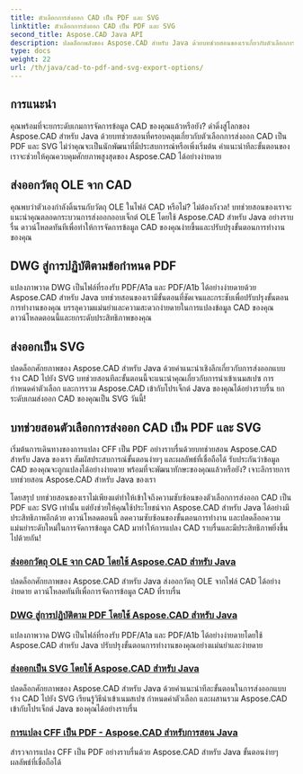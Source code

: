 ```yaml
---
title: ตัวเลือกการส่งออก CAD เป็น PDF และ SVG
linktitle: ตัวเลือกการส่งออก CAD เป็น PDF และ SVG
second_title: Aspose.CAD Java API
description: ปลดล็อกพลังของ Aspose.CAD สำหรับ Java ด้วยบทช่วยสอนของเราเกี่ยวกับตัวเลือกการส่งออก CAD เป็น PDF และ SVG จัดการข้อมูล CAD ได้อย่างง่ายดายด้วยความแม่นยำและง่ายดาย
type: docs
weight: 22
url: /th/java/cad-to-pdf-and-svg-export-options/
---
```



## การแนะนำ

คุณพร้อมที่จะยกระดับเกมการจัดการข้อมูล CAD ของคุณแล้วหรือยัง? ดำดิ่งสู่โลกของ Aspose.CAD สำหรับ Java ด้วยบทช่วยสอนที่ครอบคลุมเกี่ยวกับตัวเลือกการส่งออก CAD เป็น PDF และ SVG ไม่ว่าคุณจะเป็นนักพัฒนาที่มีประสบการณ์หรือเพิ่งเริ่มต้น คำแนะนำทีละขั้นตอนของเราจะช่วยให้คุณควบคุมศักยภาพสูงสุดของ Aspose.CAD ได้อย่างง่ายดาย

## ส่งออกวัตถุ OLE จาก CAD

คุณพบว่าตัวเองกำลังดิ้นรนกับวัตถุ OLE ในไฟล์ CAD หรือไม่? ไม่ต้องกังวล! บทช่วยสอนของเราจะแนะนำคุณตลอดกระบวนการส่งออกออบเจ็กต์ OLE โดยใช้ Aspose.CAD สำหรับ Java อย่างราบรื่น ดาวน์โหลดทันทีเพื่อทำให้การจัดการข้อมูล CAD ของคุณง่ายขึ้นและปรับปรุงขั้นตอนการทำงานของคุณ

## DWG สู่การปฏิบัติตามข้อกำหนด PDF

แปลงภาพวาด DWG เป็นไฟล์ที่รองรับ PDF/A1a และ PDF/A1b ได้อย่างง่ายดายด้วย Aspose.CAD สำหรับ Java บทช่วยสอนของเรามีขั้นตอนที่ชัดเจนและกระชับเพื่อปรับปรุงขั้นตอนการทำงานของคุณ บรรลุความแม่นยำและความสะดวกง่ายดายในการแปลงข้อมูล CAD ของคุณ ดาวน์โหลดตอนนี้และยกระดับประสิทธิภาพของคุณ

## ส่งออกเป็น SVG

ปลดล็อกศักยภาพของ Aspose.CAD สำหรับ Java ด้วยคำแนะนำเชิงลึกเกี่ยวกับการส่งออกแบบร่าง CAD ไปยัง SVG บทช่วยสอนทีละขั้นตอนนี้จะแนะนำคุณเกี่ยวกับการนำเข้าเนมสเปซ การกำหนดค่าตัวเลือก และการรวม Aspose.CAD เข้ากับโปรเจ็กต์ Java ของคุณได้อย่างราบรื่น ยกระดับเกมส่งออก CAD ของคุณเป็น SVG วันนี้!

## บทช่วยสอนตัวเลือกการส่งออก CAD เป็น PDF และ SVG
เริ่มต้นการเดินทางของการแปลง CFF เป็น PDF อย่างราบรื่นด้วยบทช่วยสอน Aspose.CAD สำหรับ Java ของเรา สัมผัสประสบการณ์ขั้นตอนง่ายๆ และผลลัพธ์ที่เชื่อถือได้ รับประกันว่าข้อมูล CAD ของคุณจะถูกแปลงได้อย่างง่ายดาย พร้อมที่จะพัฒนาทักษะของคุณแล้วหรือยัง? เจาะลึกรายการบทช่วยสอน Aspose.CAD สำหรับ Java ของเรา

โดยสรุป บทช่วยสอนของเราไม่เพียงแต่ทำให้เข้าใจถึงความซับซ้อนของตัวเลือกการส่งออก CAD เป็น PDF และ SVG เท่านั้น แต่ยังช่วยให้คุณใช้ประโยชน์จาก Aspose.CAD สำหรับ Java ได้อย่างมีประสิทธิภาพอีกด้วย ดาวน์โหลดตอนนี้ ลดความซับซ้อนของขั้นตอนการทำงาน และปลดล็อกความแม่นยำระดับใหม่ในการจัดการข้อมูล CAD มาทำให้การแปลง CAD ราบรื่นและมีประสิทธิภาพยิ่งขึ้นไปด้วยกัน!

### [ส่งออกวัตถุ OLE จาก CAD โดยใช้ Aspose.CAD สำหรับ Java](./export-ole-objects-from-cad/)
ปลดล็อกศักยภาพของ Aspose.CAD สำหรับ Java ส่งออกวัตถุ OLE จากไฟล์ CAD ได้อย่างง่ายดาย ดาวน์โหลดทันทีเพื่อการจัดการข้อมูล CAD ที่ราบรื่น
### [DWG สู่การปฏิบัติตาม PDF โดยใช้ Aspose.CAD สำหรับ Java](./dwg-to-compliance-pdf/)
แปลงภาพวาด DWG เป็นไฟล์ที่รองรับ PDF/A1a และ PDF/A1b ได้อย่างง่ายดายโดยใช้ Aspose.CAD สำหรับ Java ปรับปรุงขั้นตอนการทำงานของคุณอย่างแม่นยำและง่ายดาย
### [ส่งออกเป็น SVG โดยใช้ Aspose.CAD สำหรับ Java](./export-to-svg/)
ปลดล็อกศักยภาพของ Aspose.CAD สำหรับ Java ด้วยคำแนะนำทีละขั้นตอนในการส่งออกแบบร่าง CAD ไปยัง SVG เรียนรู้วิธีนำเข้าเนมสเปซ กำหนดค่าตัวเลือก และผสานรวม Aspose.CAD เข้ากับโปรเจ็กต์ Java ของคุณได้อย่างราบรื่น
### [การแปลง CFF เป็น PDF - Aspose.CAD สำหรับการสอน Java](./cff-to-pdf-conversion/)
สำรวจการแปลง CFF เป็น PDF อย่างราบรื่นด้วย Aspose.CAD สำหรับ Java ขั้นตอนง่ายๆ ผลลัพธ์ที่เชื่อถือได้